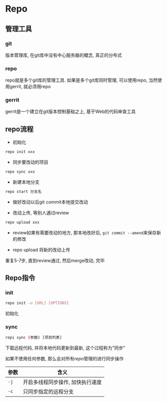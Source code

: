 <!--
 * @Description: 
 * @Version: 1.0
 * @Author: DaLao
 * @Email: dalao@xxx.com
 * @Date: 2022-02-13 19:00:24
 * @LastEditors: daLao
 * @LastEditTime: 2023-04-17 15:57:48
-->

# Repo

## 管理工具

### git

版本管理库, 在git库中没有中心服务器的概念, 真正的分布式

### repo

repo就是多个git库的管理工具. 如果是多个git库同时管理, 可以使用repo, 当然使用gerrit, 就必须用repo

### gerrit

gerrit是一个建立在git版本控制基础之上, 基于Web的代码审查工具

## repo流程

- 初始化

```sh
repo init xxx
```

- 同步要改动的项目

```sh
repo sync xxx
```

- 新建本地分支

```sh
repo start 分支名
```

- 做好改动以后git commit本地提交改动

- 改动上传, 等别人通过review

```sh
repo upload xxx
```

- review如果有需要改动的地方, 那本地改好后, `git commit --amend`来保存新的修改

- repo upload 将新的改动上传

重复5-7步, 直到review通过, 然后merge改动, 完毕

## Repo指令

### init

```sh
repo init -u [URL] [OPTIONS]
```

初始化

### sync

```sh
repi sync (参数) [项目列表]
```

下载远程代码, 并将本地代码更新到最新, 这个过程称为"同步"

如果不使用任何参数, 那么会对所有$repo$管理的进行同步操作


| 参数 | 含义                             |
| ---- | -------------------------------- |
| `-j` | 开启多线程同步操作, 加快执行速度 |
| `-c` | 只同步指定的远程分支             |

